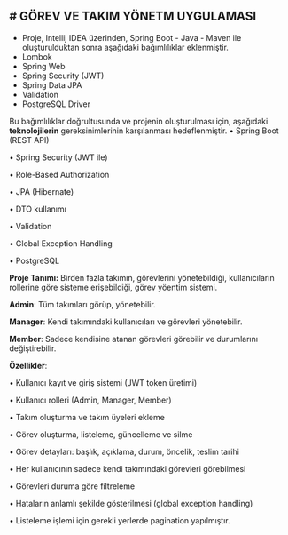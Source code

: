 ## # GÖREV VE TAKIM YÖNETM UYGULAMASI

- Proje, Intellij IDEA üzerinden, Spring Boot - Java - Maven ile oluşturulduktan sonra aşağıdaki bağımlılıklar eklenmiştir.
- Lombok
- Spring Web
- Spring Security (JWT)
- Spring Data JPA
- Validation
- PostgreSQL Driver

Bu bağımlılıklar doğrultusunda ve projenin oluşturulması için, aşağıdaki **teknolojilerin** gereksinimlerinin karşılanması hedeflenmiştir.
• Spring Boot (REST API) 

• Spring Security (JWT ile) 

• Role-Based Authorization 

• JPA (Hibernate) 

• DTO kullanımı 

• Validation 

• Global Exception Handling 

• PostgreSQL

**Proje Tanımı:** Birden fazla takımın, görevlerini yönetebildiği, kullanıcıların rollerine göre sisteme erişebildiği, görev yöentim sistemi.

**Admin**: Tüm takımları görüp, yönetebilir.

**Manager**: Kendi takımındaki kullanıcıları ve görevleri yönetebilir.

**Member**: Sadece kendisine atanan görevleri görebilir ve durumlarını değiştirebilir.

**Özellikler**: 

• Kullanıcı kayıt ve giriş sistemi (JWT token üretimi) 

• Kullanıcı rolleri (Admin, Manager, Member) 

• Takım oluşturma ve takım üyeleri ekleme 

• Görev oluşturma, listeleme, güncelleme ve silme 

• Görev detayları: başlık, açıklama, durum, öncelik, teslim tarihi 

• Her kullanıcının sadece kendi takımındaki görevleri görebilmesi 

• Görevleri duruma göre filtreleme 

• Hataların anlamlı şekilde gösterilmesi (global exception handling)

• Listeleme işlemi için gerekli yerlerde pagination yapılmıştır.
